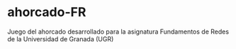 # ahorcado-FR
Juego del ahorcado desarrollado para la asignatura Fundamentos de Redes de la Universidad de Granada (UGR)
